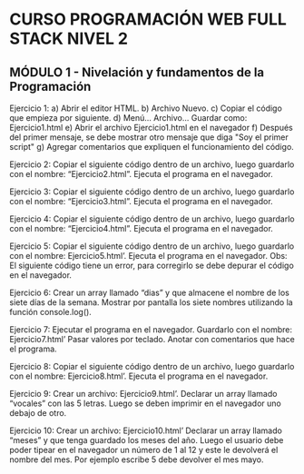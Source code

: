 # CURSO PROGRAMACIÓN WEB FULL STACK NIVEL 2
## MÓDULO 1 - Nivelación y fundamentos de la Programación

Ejercicio 1:
a) Abrir el editor HTML.
b) Archivo Nuevo.
c) Copiar el código que empieza por <!DOCTYPE html> siguiente.
d) Menú... Archivo... Guardar como: Ejercicio1.html
e) Abrir el archivo Ejercicio1.html en el navegador
f) Después del primer mensaje, se debe mostrar otro mensaje que diga "Soy el primer
script"
g) Agregar comentarios que expliquen el funcionamiento del código.

Ejercicio 2:
Copiar el siguiente código dentro de un archivo, luego guardarlo con el nombre:
“Ejercicio2.html”. Ejecuta el programa en el navegador.

Ejercicio 3:
Copiar el siguiente código dentro de un archivo, luego guardarlo con el nombre:
“Ejercicio3.html”. Ejecuta el programa en el navegador.

Ejercicio 4:
Copiar el siguiente código dentro de un archivo, luego guardarlo con el nombre:
“Ejercicio4.html”. Ejecuta el programa en el navegador.

Ejercicio 5:
Copiar el siguiente código dentro de un archivo, luego guardarlo con el nombre:
Ejercicio5.html’. Ejecuta el programa en el navegador.
Obs: El siguiente código tiene un error, para corregirlo se debe depurar el código en el
navegador.


Ejercicio 6:
Crear un array llamado “dias” y que almacene el nombre de los siete días de la semana.
Mostrar por pantalla los siete nombres utilizando la función console.log().

Ejercicio 7:
Ejecutar el programa en el navegador. Guardarlo con el nombre: Ejercicio7.html’ Pasar
valores por teclado. Anotar con comentarios que hace el programa.

Ejercicio 8:
Copiar el siguiente código dentro de un archivo, luego guardarlo con el nombre:
Ejercicio8.html’. Ejecuta el programa en el navegador.

Ejercicio 9:
Crear un archivo: Ejercicio9.html’. Declarar un array llamado “vocales” con las 5 letras.
Luego se deben imprimir en el navegador uno debajo de otro.

Ejercicio 10:
Crear un archivo: Ejercicio10.html’ Declarar un array llamado “meses” y que tenga
guardado los meses del año. Luego el usuario debe poder tipear en el navegador un
número de 1 al 12 y este le devolverá el nombre del mes. Por ejemplo escribe 5 debe
devolver el mes mayo.

